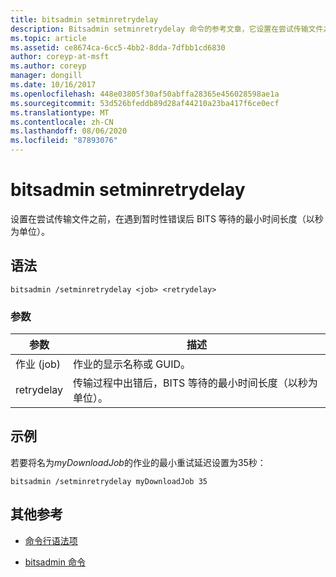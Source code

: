 ```yaml
---
title: bitsadmin setminretrydelay
description: Bitsadmin setminretrydelay 命令的参考文章，它设置在尝试传输文件之前，在遇到暂时性错误后 BITS 等待的最短时间长度（以秒为单位）。
ms.topic: article
ms.assetid: ce8674ca-6cc5-4bb2-8dda-7dfbb1cd6830
author: coreyp-at-msft
ms.author: coreyp
manager: dongill
ms.date: 10/16/2017
ms.openlocfilehash: 448e03805f30af50abffa28365e456028598ae1a
ms.sourcegitcommit: 53d526bfeddb89d28af44210a23ba417f6ce0ecf
ms.translationtype: MT
ms.contentlocale: zh-CN
ms.lasthandoff: 08/06/2020
ms.locfileid: "87893076"
---
```

# <a name="bitsadmin-setminretrydelay"></a>bitsadmin setminretrydelay

设置在尝试传输文件之前，在遇到暂时性错误后 BITS 等待的最小时间长度（以秒为单位）。

## <a name="syntax"></a>语法

```
bitsadmin /setminretrydelay <job> <retrydelay>
```

### <a name="parameters"></a>参数

| 参数 | 描述 |
| --------- | ----------- |
| 作业 (job) | 作业的显示名称或 GUID。 |
| retrydelay | 传输过程中出错后，BITS 等待的最小时间长度（以秒为单位）。 |

## <a name="examples"></a>示例

若要将名为*myDownloadJob*的作业的最小重试延迟设置为35秒：

```
bitsadmin /setminretrydelay myDownloadJob 35
```

## <a name="additional-references"></a>其他参考

- [命令行语法项](command-line-syntax-key.md)

- [bitsadmin 命令](bitsadmin.md)

